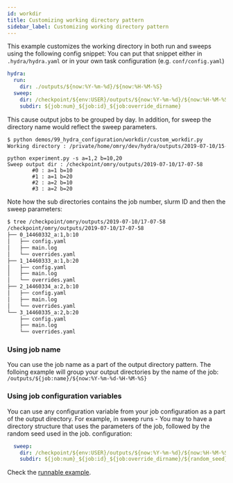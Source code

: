 ```yaml
---
id: workdir
title: Customizing working directory pattern
sidebar_label: Customizing working directory pattern
---
```


This example customizes the working directory in both run and sweeps using the following config snippet:
You can put that snippet either in `.hydra/hydra.yaml` or in your own task
configuration (e.g. `conf/config.yaml`)
```yaml
hydra:
  run:
    dir: ./outputs/${now:%Y-%m-%d}/${now:%H-%M-%S}
  sweep:
    dir: /checkpoint/${env:USER}/outputs/${now:%Y-%m-%d}/${now:%H-%M-%S}
    subdir: ${job:num}_${job:id}_${job:override_dirname}
```


This cause output jobs to be grouped by day.
In addition, for sweep the directory name would reflect the sweep parameters.

```bash
$ python demos/99_hydra_configuration/workdir/custom_workdir.py
Working directory : /private/home/omry/dev/hydra/outputs/2019-07-10/15-50-36
```

```text
python experiment.py -s a=1,2 b=10,20
Sweep output dir : /checkpoint/omry/outputs/2019-07-10/17-07-58
        #0 : a=1 b=10
        #1 : a=1 b=20
        #2 : a=2 b=10
        #3 : a=2 b=20
```

Note how the sub directories contains the job number, slurm ID and then the sweep parameters:
```bash
$ tree /checkpoint/omry/outputs/2019-07-10/17-07-58
/checkpoint/omry/outputs/2019-07-10/17-07-58
├── 0_14460332_a:1,b:10
│   ├── config.yaml
│   ├── main.log
│   └── overrides.yaml
├── 1_14460333_a:1,b:20
│   ├── config.yaml
│   ├── main.log
│   └── overrides.yaml
├── 2_14460334_a:2,b:10
│   ├── config.yaml
│   ├── main.log
│   └── overrides.yaml
└── 3_14460335_a:2,b:20
    ├── config.yaml
    ├── main.log
    └── overrides.yaml
```

### Using job name
You can use the job name as a part of the output directory pattern.
The folloing example will group your output directories by the name of the job: 
```/outputs/${job:name}/${now:%Y-%m-%d-%H-%M-%S}```

### Using job configuration variables
You can use any configuration variable from your job configuration as a part of the output directory.
For example, in sweep runs - You may to have a directory structure that uses the parameters of the job, followed by
the random seed used in the job.
configuration:
```yaml
  sweep:
    dir: /checkpoint/${env:USER}/outputs/${now:%Y-%m-%d}/${now:%H-%M-%S}
    subdir: ${job:num}_${job:id}_${job:override_dirname}/${random_seed}
```

Check the [runnable example](https://github.com/facebookresearch/hydra/tree/master/demos/99_hydra_configuration/workdir).
